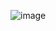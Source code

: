 ![image](https://github.com/dilancirkin/react-native-example-project/assets/79175602/7db9e375-479e-4b30-964a-fde035d2fe20)
